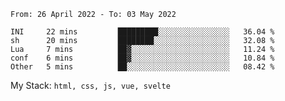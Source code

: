 <!--START_SECTION:waka-->

```text
From: 26 April 2022 - To: 03 May 2022

INI     22 mins         █████████░░░░░░░░░░░░░░░░   36.04 %
sh      20 mins         ████████░░░░░░░░░░░░░░░░░   32.08 %
Lua     7 mins          ██▓░░░░░░░░░░░░░░░░░░░░░░   11.24 %
conf    6 mins          ██▓░░░░░░░░░░░░░░░░░░░░░░   10.84 %
Other   5 mins          ██░░░░░░░░░░░░░░░░░░░░░░░   08.42 %
```

<!--END_SECTION:waka-->
My Stack: `html, css, js, vue, svelte`
